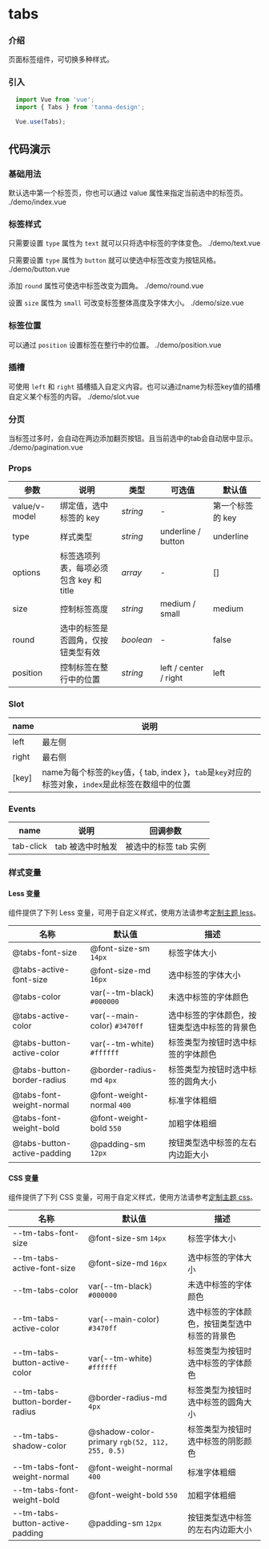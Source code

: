 # tabs

### 介绍

页面标签组件，可切换多种样式。

### 引入

```js
  import Vue from 'vue';
  import { Tabs } from 'tanma-design';
  
  Vue.use(Tabs);
```

## 代码演示

### 基础用法

默认选中第一个标签页，你也可以通过 value 属性来指定当前选中的标签页。
<demo-code>./demo/index.vue</demo-code>

### 标签样式

只需要设置 ``type`` 属性为 ``text`` 就可以只将选中标签的字体变色。
<demo-code>./demo/text.vue</demo-code>

只需要设置 ``type`` 属性为 ``button`` 就可以使选中标签改变为按钮风格。
<demo-code>./demo/button.vue</demo-code>

添加 ``round`` 属性可使选中标签改变为圆角。
<demo-code>./demo/round.vue</demo-code>

设置 ``size`` 属性为 ``small`` 可改变标签整体高度及字体大小。
<demo-code>./demo/size.vue</demo-code>

### 标签位置

可以通过 ``position`` 设置标签在整行中的位置。
<demo-code>./demo/position.vue</demo-code>

### 插槽

可使用 ``left`` 和 ``right`` 插槽插入自定义内容。也可以通过name为标签key值的插槽自定义某个标签的内容。
<demo-code>./demo/slot.vue</demo-code>

### 分页

当标签过多时，会自动在两边添加翻页按钮。且当前选中的tab会自动居中显示。
<demo-code>./demo/pagination.vue</demo-code>


### Props

参数 | 说明 | 类型 | 可选值 | 默认值
-- | -- | -- | -- | --
value/v-model | 绑定值，选中标签的 key | _string_ | - | 第一个标签的 key
type | 样式类型 | _string_ | underline / button | underline
options | 标签选项列表，每项必须包含 key 和 title | _array_ | - | []
size | 控制标签高度 | _string_ | medium / small | medium
round | 选中的标签是否圆角，仅按钮类型有效 | _boolean_ | - | false
position | 控制标签在整行中的位置 | _string_ | left / center / right | left

### Slot

name | 说明 
-- | -- 
left | 最左侧
right | 最右侧
[key] | name为每个标签的``key``值，{ tab, index }，``tab``是``key``对应的标签对象，``index``是此标签在数组中的位置

### Events

name | 说明 | 回调参数
-- | -- | --
tab-click | tab 被选中时触发 | 被选中的标签 tab 实例

### 样式变量
#### Less 变量

组件提供了下列 Less 变量，可用于自定义样式，使用方法请参考[定制主题 less](#/theme)。

名称 | 默认值 | 描述
-- | -- | --
@tabs-font-size | @font-size-sm `14px` | 标签字体大小
@tabs-active-font-size | @font-size-md `16px` | 选中标签的字体大小
@tabs-color | var(--tm-black) `#000000` | 未选中标签的字体颜色
@tabs-active-color | var(--main-color) `#3470ff` | 选中标签的字体颜色，按钮类型选中标签的背景色
@tabs-button-active-color | var(--tm-white) `#ffffff` | 标签类型为按钮时选中标签的字体颜色
@tabs-button-border-radius | @border-radius-md `4px` | 标签类型为按钮时选中标签的圆角大小
@tabs-font-weight-normal | @font-weight-normal `400` | 标准字体粗细
@tabs-font-weight-bold | @font-weight-bold `550` | 加粗字体粗细
@tabs-button-active-padding | @padding-sm `12px` | 按钮类型选中标签的左右内边距大小



#### CSS 变量

组件提供了下列 CSS 变量，可用于自定义样式，使用方法请参考[定制主题 css](#/theme2)。

名称 | 默认值 | 描述
-- | -- | --
--tm-tabs-font-size | @font-size-sm `14px` | 标签字体大小
--tm-tabs-active-font-size | @font-size-md `16px` | 选中标签的字体大小
--tm-tabs-color | var(--tm-black) `#000000` | 未选中标签的字体颜色
--tm-tabs-active-color | var(--main-color) `#3470ff` | 选中标签的字体颜色，按钮类型选中标签的背景色
--tm-tabs-button-active-color | var(--tm-white) `#ffffff` | 标签类型为按钮时选中标签的字体颜色
--tm-tabs-button-border-radius | @border-radius-md `4px` | 标签类型为按钮时选中标签的圆角大小
--tm-tabs-shadow-color | @shadow-color-primary `rgb(52, 112, 255, 0.5)` | 标签类型为按钮时选中标签的阴影颜色
--tm-tabs-font-weight-normal | @font-weight-normal `400` | 标准字体粗细
--tm-tabs-font-weight-bold | @font-weight-bold `550` | 加粗字体粗细
--tm-tabs-button-active-padding | @padding-sm `12px` | 按钮类型选中标签的左右内边距大小